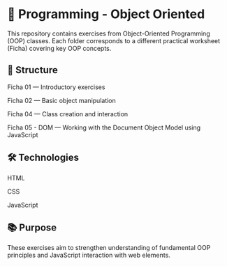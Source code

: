 # 🧠 Programming - Object Oriented
This repository contains exercises from Object-Oriented Programming (OOP) classes.
Each folder corresponds to a different practical worksheet (Ficha) covering key OOP concepts.

## 📂 Structure
Ficha 01 — Introductory exercises

Ficha 02 — Basic object manipulation

Ficha 04 — Class creation and interaction

Ficha 05 - DOM — Working with the Document Object Model using JavaScript

## 🛠️ Technologies
HTML

CSS

JavaScript

## 📚 Purpose
These exercises aim to strengthen understanding of fundamental OOP principles and JavaScript interaction with web elements.
